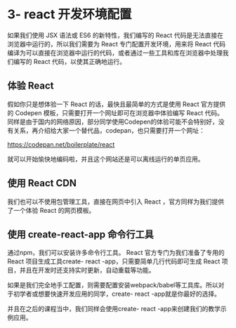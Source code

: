 # 3- react 开发环境配置

如果我们使用 JSX 语法或 ES6 的新特性，我们编写的 React 代码是无法直接在浏览器中运行的，所以我们需要为 React 专门配置开发环境，用来将 React 代码编译为可以直接在浏览器中运行的代码，或者通过一些工具和库在浏览器中处理我们编写的 React 代码，以使其正确地运行。

## 体验 React 

假如你只是想体验一下 React 的话，最快且最简单的方式是使用 React 官方提供的 Codepen 模板，只需要打开一个网址即可在浏览器中体验编写 React 代码。同样是由于国内的网络原因，部分同学使用Codepen的体验可能不会特别好，没有关系，再介绍给大家一个替代品，codepan，也只需要打开一个网址：

https://codepan.net/boilerplate/react

就可以开始愉快地编码啦，并且这个网站还是可以离线运行的单页应用。

## 使用 React CDN

我们也可以不使用包管理工具，直接在网页中引入 React ，官方同样为我们提供了一个体验 React 的网页模板。

## 使用 create-react-app 命令行工具

通过npm，我们可以安装许多命令行工具。 React 官方专门为我们准备了专用的 React 项目生成工具create- react -app，只需要简单几行代码即可生成 React 项目，并且在开发时还支持实时更新，自动重载等功能。

如果是我们完全地手工配置，则需要配置安装webpack/babel等工具库。所以对于初学者或想要快速开发应用的同学，create- react -app就是你最好的选择。

并且在之后的课程当中，我们同样会使用create- react -app来创建我们的教学示例应用。 


